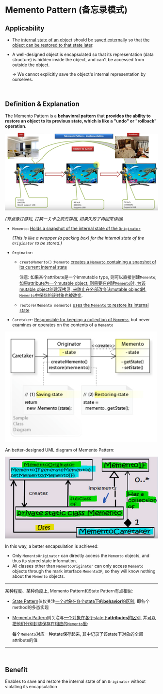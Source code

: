 # Memento Pattern (备忘录模式)

## Applicability

* The <u>internal state of an object</u> should be <u>saved externally</u> so that <u>the object can be restored to that state later</u>.

* A well-designed object is encapsulated so that its representation (data structure) is hidden inside the object, and can't be accessed from outside the object.

  => We cannot explicitly save the object's internal representation by ourselves.

<br>

## Definition & Explanation

The Memento Pattern is a **behavioral pattern** that **provides the ability to restore an object to its previous state, which is like a "undo" or "rollback" operation**.

<img src="https://github.com/Ziang-Lu/Design-Patterns/blob/master/4-Behavioral%20Patterns/5-Memento%20Pattern/memento_pattern_illustration.png?raw=true">

*(有点像打游戏, 打某一关卡之前先存档, 如果失败了再回来读档)*

* `Memento`: <u>Holds a snapshot of the internal state of the `Originator`</u>

  *(This is like a wrapper (a packing box) for the internal state of the `Originator` to be stored.)*

* `Orginator`:

  * `createMemento():Memento` <u>creates a `Memento` containing a snapshot of its current internal state</u>

    注意: 如果某个attribute是一个immutable type, 则可以直接创建`Memento`; <u>如果attribute为一个mutable object, 则需要在创建`Memento`时, 为该mutable object创建深拷贝, 来防止在外部改变该mutable object时, `Memento`中保存的该对象也被改变</u>.

  * `restore(Memento memento)` <u>uses the `Memento` to restore its internal state</u>

* `Caretaker`: <u>Responsible for keeping  a collection of `Memento`</u>, but never examines or operates on the contents of a `Memento`

<img src="https://github.com/Ziang-Lu/Design-Patterns/blob/master/4-Behavioral%20Patterns/5-Memento%20Pattern/memento_pattern.png?raw=true" width="500px">

An better-designed UML diagram of Memento Pattern:

<img src="https://github.com/Ziang-Lu/Design-Patterns/blob/master/4-Behavioral%20Patterns/5-Memento%20Pattern/memento_pattern_improved.png?raw=true">

In this way, a better encapsulation is achieved:

* Only `MementoOriginator` can directly access the `Memento` objects, and thus its stored state information.
* All classes other than `MementoOriginator` can only access `Memento` objects through the mark interface `MementoIF`, so they will know nothing about the `Memento` objects.

***

某种程度、某种角度上, Memento Pattern和State Pattern有点相似:

* <u>State Pattern</u>仅仅关注<u>一个对象在各个state下的**behavior**的区别</u>, 即各个method的多态实现

* <u>Memento Pattern</u>则关注与<u>一个对象在各个state下**attributes**的区别</u>, 并<u>可以把他们分别封装保存在相应的`Memento`里</u>:

  每个`Memento`对应一种state保存起来, 其中记录了该state下对象的全部attribute的值

***

<br>

## Benefit

Enables to save and restore the internal state of an `Originator` without violating its encapsulation
